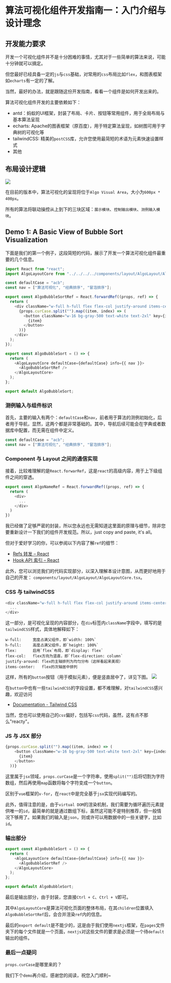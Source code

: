 # 算法可视化组件开发指南一：入门介绍与设计理念

## 开发能力要求
开发一个可视化组件并不是十分困难的事情，尤其对于一些简单的算法来说，可能十分钟就可以搞定。

但您最好已经具备一定的`js`与`css`基础，对常用的`css`布局比如`flex`，和图表框架如`echarts`有一定的了解。

当然，最好的办法，就是跟随这份开发指南，看看一个组件是如何开发出来的。

算法可视化组件开发的主要依赖如下：
- antd：蚂蚁的UI框架，封装了布局、卡片、按钮等常用组件，用于全局布局与基本算法呈现
- echarts: Apache的图表框架（原百度），用于特定算法呈现，如树图可用于字典树的可视化等
- tailwindCSS: 精美的`postCSS`库，允许您使用最简短的术语为元素快速设置样式
- 其他

## 布局设计逻辑
![](https://github.com/MarkShawn2020/mark-algo-visualization/raw/main/wiki/chapter_2_algo_visual_dev_guide/layout.jpg)

在目前的版本中，算法可视化的呈现将位于`Algo Visual Area`，大小为`600px * 400px`。

所有的算法将联动操控从上到下的三块区域：`展示模块`、`控制输出模块`、`测例输入模块`。

## Demo 1: A Basic View of Bubble Sort Visualization
下面是我们的第一个例子，这段简短的代码，展示了开发一个算法可视化组件最重要的几个信息。


```typescript jsx
import React from "react";
import AlgoLayoutCore from "../../../../components/layout/AlgoLayout/AlgoLayoutCore";

const defaultCase = "acb";
const nav = ["算法可视化", "经典排序", "冒泡排序"];

export const AlgoBubbleSortRef = React.forwardRef((props, ref) => {
  return (
    <div className="w-full h-full flex flex-col justify-around items-center">
      {props.curCase.split("").map((item, index) => (
        <button className="w-16 bg-gray-500 text-white text-2xl" key={index}>
          {item}
        </button>
      ))}
    </div>
  );
});

export const AlgoBubbleSort = () => {
  return (
    <AlgoLayoutCore defaultCase={defaultCase} info={{ nav }}>
      <AlgoBubbleSortRef />
    </AlgoLayoutCore>
  );
};

export default AlgoBubbleSort;

```

### 测例输入与组件标识

首先，主要的输入有两个：`defaultCase`和`nav`，前者用于算法的测例初始化，后者用于导航，显然，这两个都是非常基础的。其中，导航后续可能会在字典或者数据库中配置，而无需在组件中定义。
```typescript jsx
const defaultCase = "acb";
const nav = ["算法可视化", "经典排序", "冒泡排序"];
```

### Component 与 Layout 之间的通信实现
接着，比较难理解的是`React.forwarRef`，这是`react`的高级内容，用于上下级组件之间的穿透。
```typescript jsx
export const AlgoNameRef = React.forwardRef((props, ref) => {
  return (
    <div>
      ...
    </div>
  )
})	
```
我已经做了足够严密的封装，所以您永远也无需知道这里面的原理与细节，除非您要重新设计一下我们的组件开发规范。所以，just copy and paste, it's all。

但对于爱好学习的你，可以参阅以下内容了解`ref`的细节：
- [Refs 转发 – React](https://zh-hans.reactjs.org/docs/forwarding-refs.html)
- [Hook API 索引 – React](https://zh-hans.reactjs.org/docs/hooks-reference.html#useimperativehandle)

此外，您可以浏览我们的代码实现部分，以深入理解本设计意图，从而更好地用于自己的开发：
`components/layout/AlgoLayout/AlgoLayoutCore.tsx`。


### CSS 与 tailwindCSS
```typescript jsx
<div className="w-full h-full flex flex-col justify-around items-center">
  ...
</div>
```
这一部分，是可视化呈现的内容部分，在`div`标签内`className`字段中，填写的是`tailwindCSS`样式，具体地解释如下：
```text
w-full: 	宽度占满父组件，即`width: 100%`
h-full: 	高度占满父组件，即`height: 100%`
flex:		启用`flex`布局，即`display: flex`
flex-col:	flex方向为竖直，即`flex-direction: column`
justify-around: flex的主轴排列为均匀分布（这样看起来美观）
items-center:	flex的次轴居中排列
```
这样，所有的`button`按钮（用于模拟元素），便是竖直居中了，详见下图。
![](https://github.com/MarkShawn2020/mark-algo-visualization/raw/main/wiki/chapter_2_algo_visual_dev_guide/visual-display.jpg)

在`button`中也有一些`tailwindCSS`的字段设置，都不难理解，对`tailwindCSS`感兴趣，欢迎访问
- [Documentation - Tailwind CSS](https://tailwindcss.com/docs)

当然，您也可以使用自己的`css`偏好，包括写`css`代码，虽然，这有点不那么"reacty"。

### JS 与 JSX 部分
```typescript jsx
{props.curCase.split("").map((item, index) => (
	<button className="w-16 bg-gray-500 text-white text-2xl" key={index}>
	  {item}
	</button>
  ))}
```
这里属于`jsx`领域，`props.curCase`是一个字符串，使用`split("")`后将切割为字符数组，然后再使用`map`函数将每个字符变成一个`button`。

区别于`vue`框架的`v-for`，在`react`中是完全基于`jsx`实现代码编写的。

此外，值得注意的是，由于`virtual DOM`的渲染机制，我们需要为循环遍历元素提供唯一的`id`，最简单的就是通过数组下标，虽然这可能不是特别推荐，但一般情况下够用了。如果我们的输入是`json`，则或许可以用数据中的一些关键字，比如`id`。

### 输出部分
```typescript jsx
export const AlgoBubbleSort = () => {
  return (
    <AlgoLayoutCore defaultCase={defaultCase} info={{ nav }}>
      <AlgoBubbleSortRef />
    </AlgoLayoutCore>
  );
};

export default AlgoBubbleSort;
```

最后是输出部分，由于封装，您直接`Ctrl + C`、`Ctrl + V`即可。

其中`AlgoLayoutCore`是算法可视化页面的整体布局，在其`children`位置填入`AlgoBubbleSortRef`后，会合并渲染`ref`内的信息。

最后的`export default`是不能少的，这是由于我们使用`nextjs`框架，在`pages`文件夹下的每个文件就是一个页面，`nextjs`对这些文件的要求是必须是一个待`default`输出的组件。

### 最后一点疑问
`props.curCase`是哪里来的？

我们下个`demo`再介绍，感谢您的阅读，祝您入门顺利~